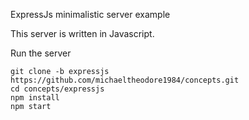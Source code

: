 ExpressJs minimalistic server example

This server is written in Javascript.

Run the server

```
git clone -b expressjs https://github.com/michaeltheodore1984/concepts.git
cd concepts/expressjs
npm install
npm start
```